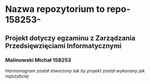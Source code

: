 # Nazwa repozytorium to repo-158253-
## Projekt dotyczy egzaminu z Zarządzania Przedsięwzięciami Informatycznymi
### Malinowski Michał 158253 
*Harmonogram został stworzony tak by projekt został wykonany jak najszybciej*
